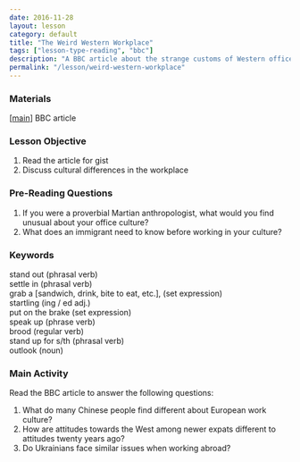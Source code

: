 ```yaml
---
date: 2016-11-28
layout: lesson
category: default
title: "The Weird Western Workplace"
tags: ["lesson-type-reading", "bbc"]
description: "A BBC article about the strange customs of Western offices through the eyes of Chinese immigrants"
permalink: "/lesson/weird-western-workplace"
--- 
```

### Materials 
[<a href="http://www.bbc.com/capital/story/20161115-the-weird-world-of-the-western-workplace" target="_blank">main</a>] BBC article 

### Lesson Objective 
1. Read the article for gist 
2. Discuss cultural differences in the workplace 

### Pre-Reading Questions 

1. If you were a proverbial Martian anthropologist, what would you find unusual about your office culture?  
2. What does an immigrant need to know before working in your culture? 

### Keywords 

stand out (phrasal verb)  
settle in (phrasal verb)  
grab a [sandwich, drink, bite to eat, etc.], (set expression)  
startling (ing / ed adj.)  
put on the brake (set expression)  
speak up (phrase verb)  
brood (regular verb)  
stand up for s/th (phrasal verb)  
outlook (noun)  

### Main Activity 

Read the BBC article to answer the following questions: 

1. What do many Chinese people find different about European work culture? 
2. How are attitudes towards the West among newer expats different to attitudes twenty years ago? 
3. Do Ukrainians face similar issues when working abroad?

